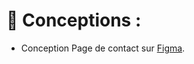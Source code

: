 # 📐 Conceptions : 

- Conception Page de contact sur [Figma](https://www.figma.com/file/RtvUQW03856wg4GFiyGPaV/Untitled?node-id=0%3A1).

